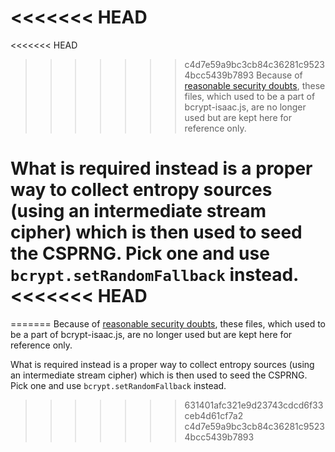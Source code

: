 <<<<<<< HEAD
=======
<<<<<<< HEAD
>>>>>>> c4d7e59a9bc3cb84c36281c95234bcc5439b7893
Because of [reasonable security doubts](https://github.com/dcodeIO/bcrypt.js/issues/16), these files, which used to be
a part of bcrypt-isaac.js, are no longer used but are kept here for reference only.

What is required instead is a proper way to collect entropy sources (using an intermediate stream cipher) which is then
used to seed the CSPRNG. Pick one and use `bcrypt.setRandomFallback` instead.
<<<<<<< HEAD
=======
=======
Because of [reasonable security doubts](https://github.com/dcodeIO/bcrypt.js/issues/16), these files, which used to be
a part of bcrypt-isaac.js, are no longer used but are kept here for reference only.

What is required instead is a proper way to collect entropy sources (using an intermediate stream cipher) which is then
used to seed the CSPRNG. Pick one and use `bcrypt.setRandomFallback` instead.
>>>>>>> 631401afc321e9d23743cdcd6f33ceb4d61cf7a2
>>>>>>> c4d7e59a9bc3cb84c36281c95234bcc5439b7893
